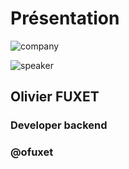 <!-- .slide: class="speaker-slide" -->

# Présentation

![company](./assets/common/images/logo_sfeir_bleu_orange.png)

![speaker](./assets/common/images/speakers/OlivierFuxet.webp)

<h2>Olivier <span>FUXET</span></h2>

### Developer backend

<!-- .element: class="icon-rule icon-first" -->

### @ofuxet

<!-- .element: class="icon-twitter icon-second" -->
